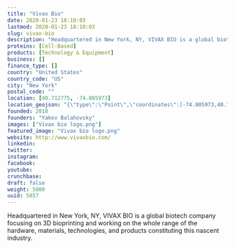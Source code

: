```yaml
---
title: "Vivax Bio"
date: 2020-01-23 18:10:03
lastmod: 2020-01-23 18:10:03
slug: vivax-bio
description: "Headquartered in New York, NY, VIVAX BIO is a global biotech company focusing on 3D bioprinting and working on the whole range of the hardware, materials, technologies, and products constituting this nascent industry."
proteins: [Cell-Based]
products: [Technology & Equipment]
business: []
finance_type: []
country: "United States"
country_code: "US"
city: "New York"
postal_code: ""
location: [40.712775, -74.005973]
location_geojson: "{\"type\":\"Point\",\"coordinates\":[-74.005973,40.712775]}"
founded: 2018
founders: "Yakov Balahovsky"
images: ["Vivax bio logo.png"]
featured_image: "Vivax bio logo.png"
website: http://www.vivaxbio.com/
linkedin: 
twitter: 
instagram: 
facebook: 
youtube: 
crunchbase: 
draft: false
weight: 5000
uuid: 5857
---
```

Headquartered in New York, NY, VIVAX BIO is a global biotech company focusing on 3D bioprinting and working on the whole range of the hardware, materials, technologies, and products constituting this nascent industry.
